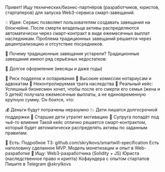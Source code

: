 Привет!
Ищу технических/бизнес-партнёров (разработчиков, юристов, стартаперов) для запуска Web3-сервиса смарт-завещаний.

💡 Идея:
Сервис позволяет пользователям создавать завещания на блокчейне. После смерти владельца активы распределяются автоматически через смарт-контракт в виде ежемесячных выплат наследникам. Проблема традиционных завещаний решается через децентрализацию и отсутствие посредников.

🔹 Почему традиционные завещания устарели?
Традиционные завещания имеют ряд серьёзных недостатков:

📌 Долгое оформление (месяцы и даже годы)

📌 Риск подделок и оспаривания
📌 Высокие комиссии нотариусам и адвокатам
📌 Неконтролируемая трата наследства
🔹 Реальный кейс:
Успешный бизнесмен хочет, чтобы после его смерти его семья (жена и 5 детей) получала ежемесячные выплаты, а не единовременную крупную сумму. Он боится, что:

💰 Деньги будут потрачены неразумно
📉 Дети лишатся долгосрочной поддержки
👦 Старшие дети утратят мотивацию
🛑 Супруга попадёт под чьё-то влияние
Такой кейс отлично решается смарт-контрактом, который будет автоматически распределять активы по заданным правилам.

🔗 Есть:
Подробное ТЗ: github.com/skrylkovs/smartwill-specification
Есть наполовину сделанное MVP.
Модель монетизации и опыт в Web-разработке
🧩 Ищу:
Web3-разработчика (Solidity + JS)
Юриста (наследственное право и крипта)
Кофаундера с опытом стартапов
Пишите в Telegram @skrylkovs
